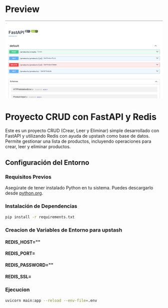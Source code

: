 # Preview
![](./background/background_gh.png)

# Proyecto CRUD con FastAPI y Redis

Este es un proyecto CRUD (Crear, Leer y Eliminar) simple desarrollado con FastAPI y utilizando Redis con ayuda de upstash como base de datos. Permite gestionar una lista de productos, incluyendo operaciones para crear, leer y eliminar productos.

## Configuración del Entorno

### Requisitos Previos

Asegúrate de tener instalado Python en tu sistema. Puedes descargarlo desde [python.org](https://www.python.org/downloads/).

### Instalación de Dependencias

```bash
pip install -r requirements.txt
```
### Creacion de Variables de Entorno para upstash

#### REDIS_HOST=""
#### REDIS_PORT=
#### REDIS_PASSWORD=""
#### REDIS_SSL=


### Ejecucion
```bash	
uvicorn main:app --reload --env-file=.env
```

